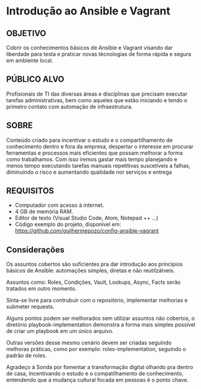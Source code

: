 #  Introdução ao Ansible e Vagrant

## OBJETIVO

Cobrir os conhecimentos básicos de Ansible e Vagrant visando dar liberdade para testa e praticar novas técnologias de forma rápida e segura em ambiente local. 

## PÚBLICO ALVO

Profisionais de TI das diversas áreas e disciplinas que precisam executar tarefas administrativas, bem como aqueles que estão iniciando e tendo o primeiro contato com automação de infraestrutura.

## SOBRE

Conteúdo criado para incentivar o estudo e o compartilhamento de conhecimento dentro e fora da empresa, despertar o interesse em procurar ferramentas e processos mais eficientes que possam melhorar a forma como trabalhamos. Com isso iremos gastar mais tempo planejando e menos tempo executando tarefas manuais repetitivas suscetíveis a falhas, diminuindo o risco e aumentando qualidade nor serviços e entrega

## REQUISITOS

- Computador com acesso à internet.
- 4 GB de memória RAM.
- Editor de texto (Visual Studio Code, Atom, Notepad ++ ...)
- Código exemplo do projeto, disponível em: https://github.com/guilhermepozo/config-ansible-vagrant


## Considerações

Os assuntos cobertos são suficientes pra dar introdução aos principios básicos de Ansible: automações simples, diretas e não reutilzátveis.

Assuntos como: Roles, Condições, Vault, Lookups, Async, Facts serão tratados em outro momento.

Sinta-se livre para contrubuir com o repositório, implementar melhorias e submeter requests. 

Alguns pontos podem ser melhorados sem utilizar assuntos não cobertos, o diretório playbook-implementation demonstra a forma mais simples possível de criar um playbook em um único arquivo.

Outras versões desse mesmo cenário devem ser criadas seguindo melhoras práticas, como por exemplo: roles-implementation, seguindo o padrão de roles.

Agradeço á Sonda por fomentar a transformação digital olhando pra dentro de casa, 
incentivando o estudo e o compatilhamento de conhecimento, entendendo que a mudança
cultural focada em pessoas é o ponto chave.

